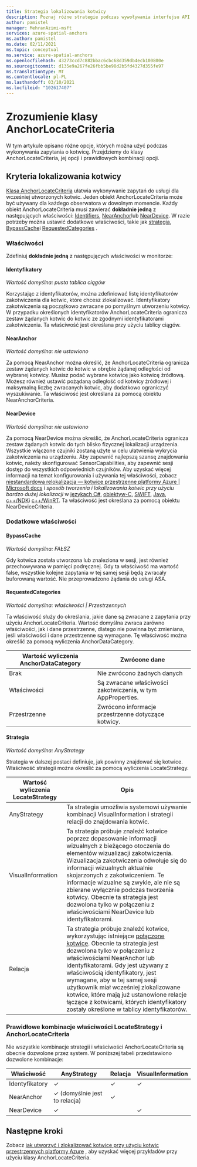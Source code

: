```yaml
---
title: Strategia lokalizowania kotwicy
description: Poznaj różne strategie podczas wywoływania interfejsu API lokalizowania
author: pamistel
manager: MehranAzimi-msft
services: azure-spatial-anchors
ms.author: pamistel
ms.date: 02/11/2021
ms.topic: conceptual
ms.service: azure-spatial-anchors
ms.openlocfilehash: 43273ccd7c882bbac6cbc68d359db4ecb100800e
ms.sourcegitcommit: d135e9a267fe26fbb5be98d2b5fd4327d355fe97
ms.translationtype: MT
ms.contentlocale: pl-PL
ms.lasthandoff: 03/10/2021
ms.locfileid: "102617407"
---
```

# <a name="understanding-the-anchorlocatecriteria-class"></a>Zrozumienie klasy AnchorLocateCriteria
W tym artykule opisano różne opcje, których można użyć podczas wykonywania zapytania o kotwicę. Przejdziemy do klasy AnchorLocateCriteria, jej opcji i prawidłowych kombinacji opcji.

## <a name="anchor-locate-criteria"></a>Kryteria lokalizowania kotwicy
[Klasa AnchorLocateCriteria](https://docs.microsoft.com/dotnet/api/microsoft.azure.spatialanchors.anchorlocatecriteria) ułatwia wykonywanie zapytań do usługi dla wcześniej utworzonych kotwic. Jeden obiekt AnchorLocateCriteria może być używany dla każdego obserwatora w dowolnym momencie. Każdy obiekt AnchorLocateCriteria musi zawierać **dokładnie jedną** z następujących właściwości: [Identifiers](#identifiers), [NearAnchor](#nearanchor)lub [NearDevice](#neardevice). W razie potrzeby można ustawić dodatkowe właściwości, takie jak [strategia](#strategy), [BypassCache](#bypasscache)i [RequestedCategories](#requestedcategories) . 

### <a name="properties"></a>Właściwości
Zdefiniuj **dokładnie jedną** z następujących właściwości w monitorze:
#### <a name="identifiers"></a>Identyfikatory
*Wartość domyślna: pusta tablica ciągów*

Korzystając z identyfikatorów, można zdefiniować listę identyfikatorów zakotwiczenia dla kotwic, które chcesz zlokalizować. Identyfikatory zakotwiczenia są początkowo zwracane po pomyślnym utworzeniu kotwicy. W przypadku określonych identyfikatorów AnchorLocateCriteria ogranicza zestaw żądanych kotwic do kotwic ze zgodnymi identyfikatorami zakotwiczenia. Ta właściwość jest określana przy użyciu tablicy ciągów. 

#### <a name="nearanchor"></a>NearAnchor
*Wartość domyślna: nie ustawiono*

Za pomocą NearAnchor można określić, że AnchorLocateCriteria ogranicza zestaw żądanych kotwic do kotwic w obrębie żądanej odległości od wybranej kotwicy. Musisz podać wybrane kotwicę jako kotwicę źródłową. Możesz również ustawić pożądaną odległość od kotwicy źródłowej i maksymalną liczbę zwracanych kotwic, aby dodatkowo ograniczyć wyszukiwanie.
Ta właściwość jest określana za pomocą obiektu NearAnchorCriteria.

#### <a name="neardevice"></a>NearDevice
*Wartość domyślna: nie ustawiono*

Za pomocą NearDevice można określić, że AnchorLocateCriteria ogranicza zestaw żądanych kotwic do tych blisko fizycznej lokalizacji urządzenia. Wszystkie włączone czujniki zostaną użyte w celu ułatwienia wykrycia zakotwiczenia na urządzeniu. Aby zapewnić najlepszą szansę znajdowania kotwic, należy skonfigurować SensorCapabilities, aby zapewnić sesji dostęp do wszystkich odpowiednich czujników. Aby uzyskać więcej informacji na temat konfigurowania i używania tej właściwości, zobacz [niestandardowa relokalizacja — kotwice przestrzenne platformy Azure | Microsoft docs](https://docs.microsoft.com/azure/spatial-anchors/concepts/coarse-reloc) i *sposób tworzenia i lokalizowania kotwic przy użyciu bardzo dużej lokalizacji* w [językach C#](https://docs.microsoft.com/azure/spatial-anchors/how-tos/set-up-coarse-reloc-unity), [obiektyw-C](https://docs.microsoft.com/azure/spatial-anchors/how-tos/set-up-coarse-reloc-unity), [SWIFT](https://docs.microsoft.com/azure/spatial-anchors/how-tos/set-up-coarse-reloc-swift), [Java](https://docs.microsoft.com/azure/spatial-anchors/how-tos/set-up-coarse-reloc-java), [c++/NDK](https://docs.microsoft.com/azure/spatial-anchors/how-tos/set-up-coarse-reloc-cpp-ndk)i [c++/WinRT](https://docs.microsoft.com/azure/spatial-anchors/how-tos/set-up-coarse-reloc-cpp-winrt).
Ta właściwość jest określana za pomocą obiektu NearDeviceCriteria.

### <a name="additional-properties"></a>Dodatkowe właściwości
#### <a name="bypasscache"></a>BypassCache
*Wartość domyślna: FAŁSZ*

Gdy kotwica została utworzona lub znaleziona w sesji, jest również przechowywana w pamięci podręcznej.  Gdy ta właściwość ma wartość false, wszystkie kolejne zapytania w tej samej sesji będą zwracały buforowaną wartość. Nie przeprowadzono żądania do usługi ASA.

#### <a name="requestedcategories"></a>RequestedCategories
*Wartość domyślna: właściwości | Przestrzennych*

Ta właściwość służy do określania, jakie dane są zwracane z zapytania przy użyciu AnchorLocateCriteria. Wartość domyślna zwraca zarówno właściwości, jak i dane przestrzenne, dlatego nie powinna być zmieniana, jeśli właściwości i dane przestrzenne są wymagane. Tę właściwość można określić za pomocą wyliczenia AnchorDataCategory.

Wartość wyliczenia AnchorDataCategory | Zwrócone dane
-----|------------
Brak | Nie zwrócono żadnych danych
Właściwości| Są zwracane właściwości zakotwiczenia, w tym AppProperties.
Przestrzenne| Zwrócono informacje przestrzenne dotyczące kotwicy.

#### <a name="strategy"></a>Strategia
*Wartość domyślna: AnyStrategy*

Strategia w dalszej postaci definiuje, jak powinny znajdować się kotwice. Właściwość strategii można określić za pomocą wyliczenia LocateStrategy.

Wartość wyliczenia LocateStrategy | Opis
---------------|------------
AnyStrategy | Ta strategia umożliwia systemowi używanie kombinacji VisualInformation i strategii relacji do znajdowania kotwic. 
VisualInformation|Ta strategia próbuje znaleźć kotwice poprzez dopasowanie informacji wizualnych z bieżącego otoczenia do elementów wizualizacji zakotwiczenia. Wizualizacja zakotwiczenia odwołuje się do informacji wizualnych aktualnie skojarzonych z zakotwiczeniem. Te informacje wizualne są zwykle, ale nie są zbierane wyłącznie podczas tworzenia kotwicy. Obecnie ta strategia jest dozwolona tylko w połączeniu z właściwościami NearDevice lub identyfikatorami.
Relacja|Ta strategia próbuje znaleźć kotwice, wykorzystując istniejące [połączone kotwice](https://docs.microsoft.com/azure/spatial-anchors/concepts/anchor-relationships-way-finding#connect-anchors). Obecnie ta strategia jest dozwolona tylko w połączeniu z właściwościami NearAnchor lub identyfikatorami. Gdy jest używany z właściwością identyfikatory, jest wymagane, aby w tej samej sesji użytkownik miał wcześniej zlokalizowane kotwice, które mają już ustanowione relacje łączące z kotwicami, których identyfikatory zostały określone w tablicy identyfikatorów. 


### <a name="valid-combinations-of-locatestrategy-and-anchorlocatecriteria-properties"></a>Prawidłowe kombinacje właściwości LocateStrategy i AnchorLocateCriteria 

Nie wszystkie kombinacje strategii i właściwości AnchorLocateCriteria są obecnie dozwolone przez system. W poniższej tabeli przedstawiono dozwolone kombinacje:



Właściwość | AnyStrategy | Relacja | VisualInformation
-------- | ------------|--------------|-------------------
Identyfikatory | &check;    | &check;     | &check;
NearAnchor  | &check;   (domyślnie jest to relacja) | &check;    | 
NearDevice  | &check;    |   | &check;




## <a name="next-steps"></a>Następne kroki

Zobacz [jak utworzyć i zlokalizować kotwice przy użyciu kotwic przestrzennych platformy Azure](https://docs.microsoft.com/azure/spatial-anchors/create-locate-anchors-overview) , aby uzyskać więcej przykładów przy użyciu klasy AnchorLocateCriteria.